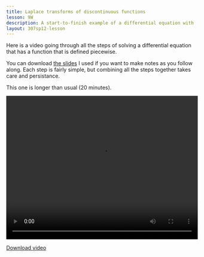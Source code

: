 ```yaml
---
title: Laplace transforms of discontinuous functions
lesson: 9W
description: A start-to-finish example of a differential equation with a discontinuous function. Section 6.4.
layout: 307sp12-lesson
---
```


Here is a video going through all the steps of solving a differential equation that has a function that is defined piecewise.

You can download [the slides][1] I used if you want to make notes as you follow along. Each step is fairly simple, but combining all the steps together takes care and persistance.

This one is longer than usual (20 minutes).

<video id="video_1" class="video-js vjs-default-skin" controls
  preload="auto" width="512" height="384"
  data-setup="{}" >
  <source src="http://stream.uw.edu/grigg/ode/laplace-discontinuous.mp4" type='video/mp4'>
</video>

[Download video](http://stream.uw.edu/grigg/ode/laplace-discontinuous.mp4)

[1]: laplace-discontinuous.pdf
